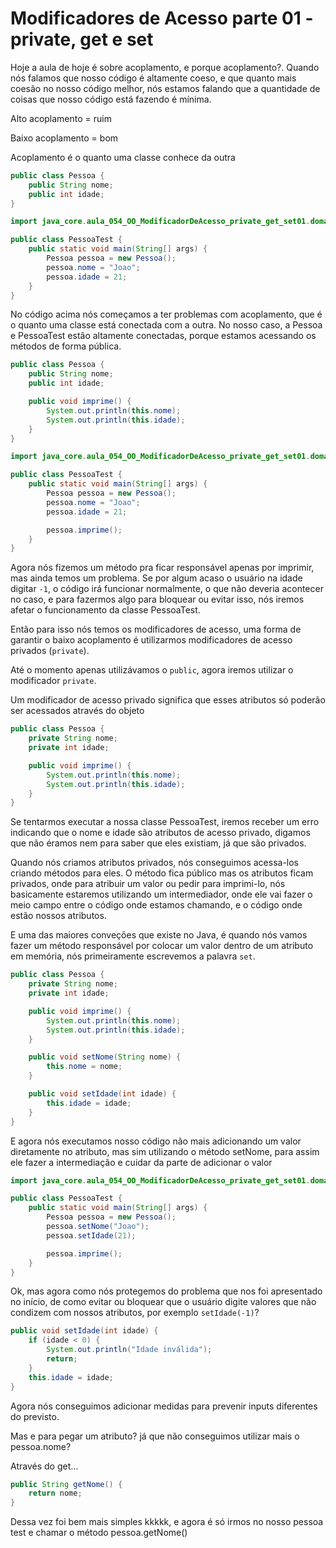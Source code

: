 # Modificadores de Acesso parte 01 - private, get e set
Hoje a aula de hoje é sobre acoplamento, e porque acoplamento?. Quando nós falamos que nosso código é altamente
coeso, e que quanto mais coesão no nosso código melhor, nós estamos falando que a quantidade de coisas que nosso
código está fazendo é mínima.

Alto acoplamento = ruim

Baixo acoplamento = bom

Acoplamento é o quanto uma classe conhece da outra

```java
public class Pessoa {
    public String nome;
    public int idade;
}

```
```java
import java_core.aula_054_OO_ModificadorDeAcesso_private_get_set01.domain.Pessoa;

public class PessoaTest {
    public static void main(String[] args) {
        Pessoa pessoa = new Pessoa();
        pessoa.nome = "Joao";
        pessoa.idade = 21;
    }
}
```
No código acima nós começamos a ter problemas com acoplamento, que é o quanto uma classe está conectada com a outra.
No nosso caso, a Pessoa e PessoaTest estão altamente conectadas, porque estamos acessando os métodos de forma pública.

```java
public class Pessoa {
    public String nome;
    public int idade;

    public void imprime() {
        System.out.println(this.nome);
        System.out.println(this.idade);
    }
}
```
```java
import java_core.aula_054_OO_ModificadorDeAcesso_private_get_set01.domain.Pessoa;

public class PessoaTest {
    public static void main(String[] args) {
        Pessoa pessoa = new Pessoa();
        pessoa.nome = "Joao";
        pessoa.idade = 21;

        pessoa.imprime();
    }
}
```
Agora nós fizemos um método pra ficar responsável apenas por imprimir, mas ainda temos um problema. Se por algum
acaso o usuário na idade digitar `-1`, o código irá funcionar normalmente, o que não deveria acontecer no caso,
e para fazermos algo para bloquear ou evitar isso, nós iremos afetar o funcionamento da classe PessoaTest. 

Então para isso nós temos os modificadores de acesso, uma forma de garantir o baixo acoplamento é utilizarmos 
modificadores de acesso privados (`private`).

Até o momento apenas utilizávamos o `public`, agora iremos utilizar o modificador `private`.

Um modificador de acesso privado significa que esses atributos só poderão ser acessados através do objeto
```java
public class Pessoa {
    private String nome;
    private int idade;

    public void imprime() {
        System.out.println(this.nome);
        System.out.println(this.idade);
    }
}
```
Se tentarmos executar a nossa classe PessoaTest, iremos receber um erro indicando que o nome e idade são atributos
de acesso privado, digamos que não éramos nem para saber que eles existiam, já que são privados.

Quando nós criamos atributos privados, nós conseguimos acessa-los criando métodos para eles. O método fica público
mas os atributos ficam privados, onde para atribuir um valor ou pedir para imprimi-lo, nós basicamente estaremos
utilizando um intermediador, onde ele vai fazer o meio campo entre o código onde estamos chamando, e o código
onde estão nossos atributos.

E uma das maiores conveções que existe no Java, é quando nós vamos fazer um método responsável por colocar um valor
dentro de um atributo em memória, nós primeiramente escrevemos a palavra `set`.

```java
public class Pessoa {
    private String nome;
    private int idade;

    public void imprime() {
        System.out.println(this.nome);
        System.out.println(this.idade);
    }

    public void setNome(String nome) {
        this.nome = nome;
    }

    public void setIdade(int idade) {
        this.idade = idade;
    }
}
```
E agora nós executamos nosso código não mais adicionando um valor diretamente no atributo, mas sim utilizando o 
método setNome, para assim ele fazer a intermediação e cuidar da parte de adicionar o valor
```java
import java_core.aula_054_OO_ModificadorDeAcesso_private_get_set01.domain.Pessoa;

public class PessoaTest {
    public static void main(String[] args) {
        Pessoa pessoa = new Pessoa();
        pessoa.setNome("Joao");
        pessoa.setIdade(21);

        pessoa.imprime();
    }
}
```
Ok, mas agora como nós protegemos do problema que nos foi apresentado no início, de como evitar ou bloquear que o 
usuário digite valores que não condizem com nossos atributos, por exemplo `setIdade(-1)`?

```java
public void setIdade(int idade) {
    if (idade < 0) {
        System.out.println("Idade inválida");
        return;
    }
    this.idade = idade;
}
```
Agora nós conseguimos adicionar medidas para prevenir inputs diferentes do previsto.

Mas e para pegar um atributo? já que não conseguimos utilizar mais o pessoa.nome?

Através do get...
```java
public String getNome() {
    return nome;
}
```
Dessa vez foi bem mais simples kkkkk, e agora é só irmos no nosso pessoa test e chamar o método pessoa.getNome()